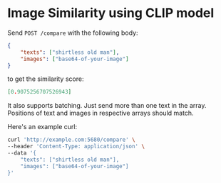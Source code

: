 # Image Similarity using CLIP model

Send `POST /compare` with the following body:
```json
{
    "texts": ["shirtless old man"],
    "images": ["base64-of-your-image"]
}
```

to get the similarity score:

```json
[0.9075256707526943]
```

It also supports batching. Just send more than one text in the array. Positions of text and images in respective arrays should match.

Here's an example curl:
```bash
curl 'http://example.com:5680/compare' \
--header 'Content-Type: application/json' \
--data '{
    "texts": ["shirtless old man"],
    "images": ["base64-of-your-image"]
}'
```
